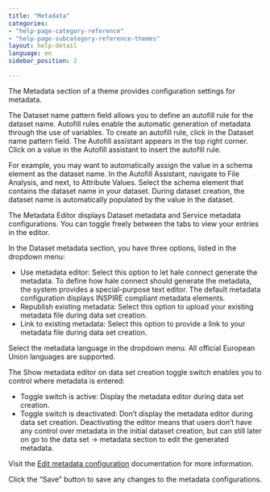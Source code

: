 ```yaml
---
title: "Metadata"
categories:
- "help-page-category-reference"
- "help-page-subcategory-reference-themes"
layout: help-detail
language: en
sidebar_position: 2

---
```


The Metadata section of a theme provides configuration settings for metadata.

The Dataset name pattern field allows you to define an autofill rule for the dataset name. Autofill rules enable the automatic generation of metadata through the use of variables. To create an autofill rule, click in the Dataset name pattern field. The Autofill assistant appears in the top right corner. Click on a value in the Autofill assistant to insert the autofill rule.

For example, you may want to automatically assign the value in a schema element as the dataset name. In the Autofill Assistant, navigate to File Analysis, and next, to Attribute Values. Select the schema element that contains the dataset name in your dataset. During dataset creation, the dataset name is automatically populated by the value in the dataset.

The Metadata Editor displays Dataset metadata and Service metadata configurations. You can toggle freely between the tabs to view your entries in the editor.

In the Dataset metadata section, you have three options, listed in the dropdown menu:

  *	Use metadata editor: Select this option to let hale connect generate the metadata. To define how hale connect should generate the metadata, the system provides a special-purpose text editor. The default metadata configuration displays INSPIRE compliant metadata elements.
  * Republish existing metadata: Select this option to upload your existing metadata file during data set creation.
  * Link to existing metadata: Select this option to provide a link to your metadata file during data set creation.

Select the metadata language in the dropdown menu. All official European Union languages are supported.

The Show metadata editor on data set creation toggle switch enables you to control where metadata is entered:

  * Toggle switch is active: Display the metadata editor during data set creation.
  * Toggle switch is deactivated: Don’t display the metadata editor during data set creation. Deactivating the editor means that users don’t have any control over metadata in the initial dataset creation, but can still later on go to the data set -> metadata section to edit the generated metadata.

Visit the [Edit metadata configuration](/help/en/help-page-category-setup-haleconnect/help-page-subcategory-setup-haleconnect-thememetadata/2015/02/10/theme-edit-metadata/) documentation for more information.

Click the “Save” button to save any changes to the metadata configurations.
